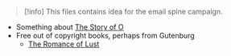 > [!info] 
> This files contains idea for the email spine campaign.

- Something about [The Story of O](https://en.wikipedia.org/wiki/Story_of_O)
- Free out of copyright books, perhaps from Gutenburg
	- [The Romance of Lust](https://www.gutenberg.org/ebooks/30254)
